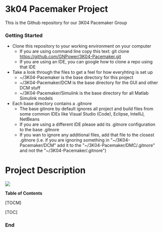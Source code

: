 # 3k04 Pacemaker Project
This is the Github repository for our 3K04 Pacemaker Group

### Getting Started
- Clone this repository to your working environment on your computer
	- If you are using command line copy this text:
	git clone https://github.com/GNPower/3K04-Pacemaker.git
	- If you are using an IDE, you can google how to clone a repo using that IDE
- Take a look through the files to get a feel for how everyhting is set up
	- ~/3K04-Pacemaker is the base directory for this project
	- ~/3K04-Pacemaker/DCM is the base directory for the GUI and other DCM stuff
	- ~/3K04-Pacemaker/Simulink is the base directory for all Matlab Simulink models
- Each base directory contains a .gitnore
	- The base gitnore by default ignores all project and build files from some common IDEs like Visual Studio (Code), Eclipse, IntelliJ, NetBeans
	- If you are using a different IDE please add its .gitnore configuration to the base .gitnore
	- If you wan to ignore any additional files, add that file to the closest .gitnore (i.e. if you are ignoring something in "~/3K04-Pacemaker/DCM"  add it to the  "~/3K04-Pacemaker/DMC/.gitnore"  and not the  "~/3K04-Pacemaker/.gitnore")

# Project Description

![](https://github.com/GNPower/3K04-Pacemaker/logo.png)

**Table of Contents**

[TOCM]

[TOC]

### End